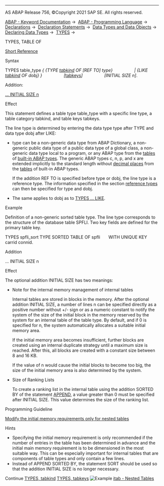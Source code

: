   

* * *

AS ABAP Release 756, ©Copyright 2021 SAP SE. All rights reserved.

[ABAP - Keyword Documentation](https://help.sap.com/doc/abapdocu_756_index_htm/7.56/en-US/abenabap.htm) →  [ABAP - Programming Language](https://help.sap.com/doc/abapdocu_756_index_htm/7.56/en-US/abenabap_reference.htm) →  [Declarations](https://help.sap.com/doc/abapdocu_756_index_htm/7.56/en-US/abendeclarations.htm) →  [Declaration Statements](https://help.sap.com/doc/abapdocu_756_index_htm/7.56/en-US/abenabap_declarations.htm) →  [Data Types and Data Objects](https://help.sap.com/doc/abapdocu_756_index_htm/7.56/en-US/abentypes_and_objects.htm) →  [Declaring Data Types](https://help.sap.com/doc/abapdocu_756_index_htm/7.56/en-US/abentypes_statements.htm) →  [TYPES](https://help.sap.com/doc/abapdocu_756_index_htm/7.56/en-US/abaptypes.htm) → 

TYPES, TABLE OF

[Short Reference](https://help.sap.com/doc/abapdocu_756_index_htm/7.56/en-US/abaptypes_shortref.htm)

Syntax

TYPES table\_type *{* *{*TYPE [tabkind](https://help.sap.com/doc/abapdocu_756_index_htm/7.56/en-US/abaptypes_tabcat.htm) OF *\[*REF TO*\]* type*}*
                 *|* *{*LIKE [tabkind](https://help.sap.com/doc/abapdocu_756_index_htm/7.56/en-US/abaptypes_tabcat.htm) OF dobj*}* *}*
                 *\[*[tabkeys](https://help.sap.com/doc/abapdocu_756_index_htm/7.56/en-US/abaptypes_keydef.htm)*\]*
                 *\[*INITIAL SIZE n*\]*.

Addition:

[... INITIAL SIZE n](#!ABAP_ONE_ADD@1@)

Effect

This statement defines a table type table\_type with a specific line type, a table category tabkind, and table keys tabkeys.

The line type is determined by entering the data type type after TYPE and data type dobj after LIKE:

-   type can be a non-generic data type from ABAP Dictionary, a non-generic public data type of a public data type of a global class, a non-generic data type local to a program, or any ABAP type from the [tables](https://help.sap.com/doc/abapdocu_756_index_htm/7.56/en-US/abenbuilt_in_types_complete.htm) of [built-in ABAP types](https://help.sap.com/doc/abapdocu_756_index_htm/7.56/en-US/abenbuiltin_abap_type_glosry.htm "Glossary Entry"). The generic ABAP types c, n, p, and x are extended implicitly to the standard length without [decimal places](https://help.sap.com/doc/abapdocu_756_index_htm/7.56/en-US/abendecimal_place_glosry.htm "Glossary Entry") from the [tables](https://help.sap.com/doc/abapdocu_756_index_htm/7.56/en-US/abenbuilt_in_types_complete.htm) of built-in ABAP types.
    
    If the addition REF TO is specified before type or dobj, the line type is a reference type. The information specified in the section [reference types](https://help.sap.com/doc/abapdocu_756_index_htm/7.56/en-US/abaptypes_references.htm) can then be specified for type and dobj.
    
-   The same applies to dobj as to [TYPES ... LIKE](https://help.sap.com/doc/abapdocu_756_index_htm/7.56/en-US/abaptypes_referring.htm).

Example

Definition of a non-generic sorted table type. The line type corresponds to the structure of the database table SPFLI. Two key fields are defined for the primary table key.

TYPES spfli\_sort TYPE SORTED TABLE OF spfli
      WITH UNIQUE KEY carrid connid.

Addition   

... INITIAL SIZE n

Effect

The optional addition INITIAL SIZE has two meanings:

-   Note for the internal memory management of internal tables
    
    Internal tables are stored in blocks in the memory. After the optional addition INITIAL SIZE, a number of lines n can be specified directly as a positive number without +/- sign or as a numeric constant to notify the system of the size of the initial block in the memory reserved by the system for an internal table of the table type. By default, and if 0 is specified for n, the system automatically allocates a suitable initial memory area.
    
    If the initial memory area becomes insufficient, further blocks are created using an internal duplicate strategy until a maximum size is reached. After this, all blocks are created with a constant size between 8 and 16 KB.
    
    If the value of n would cause the initial blocks to become too big, the size of the initial memory area is also determined by the system.
    
-   Size of Ranking Lists
    
    To create a ranking list in the internal table using the addition SORTED BY of the statement [APPEND](https://help.sap.com/doc/abapdocu_756_index_htm/7.56/en-US/abapappend.htm), a value greater than 0 must be specified after INITIAL SIZE. This value determines the size of the ranking list.
    

Programming Guideline

[Modify the initial memory requirements only for nested tables](https://help.sap.com/doc/abapdocu_756_index_htm/7.56/en-US/abeninitial_memory_requ_guidl.htm "Guideline")

Hints

-   Specifying the initial memory requirement is only recommended if the number of entries in the table has been determined in advance and the initial main memory requirement is to be dimensioned in the most suitable way. This can be especially important for internal tables that are components of table types and only contain a few lines.
-   Instead of APPEND SORTED BY, the statement SORT should be used so that the addition INITIAL SIZE is no longer necessary.

Continue
[TYPES, tabkind](https://help.sap.com/doc/abapdocu_756_index_htm/7.56/en-US/abaptypes_tabcat.htm)
[TYPES, tabkeys](https://help.sap.com/doc/abapdocu_756_index_htm/7.56/en-US/abaptypes_keydef.htm)
![Example](exa.gif "Example") [itab - Nested Tables](https://help.sap.com/doc/abapdocu_756_index_htm/7.56/en-US/abennested_internal_tables_abexa.htm)